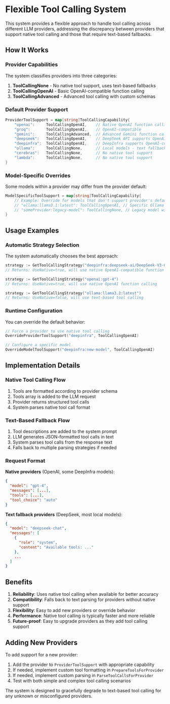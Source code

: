 # Flexible Tool Calling System

This system provides a flexible approach to handle tool calling across different LLM providers, addressing the discrepancy between providers that support native tool calling and those that require text-based fallbacks.

## How It Works

### Provider Capabilities

The system classifies providers into three categories:

1. **ToolCallingNone** - No native tool support, uses text-based fallbacks
2. **ToolCallingOpenAI** - Basic OpenAI-compatible function calling 
3. **ToolCallingAdvanced** - Advanced tool calling with custom schemas

### Default Provider Support

```go
ProviderToolSupport = map[string]ToolCallingCapability{
    "openai":     ToolCallingOpenAI,    // Native OpenAI function calling
    "groq":       ToolCallingOpenAI,    // OpenAI-compatible
    "gemini":     ToolCallingAdvanced,  // Advanced Gemini function calling
    "deepseek":   ToolCallingOpenAI,    // DeepSeek API supports OpenAI-compatible function calling
    "deepinfra":  ToolCallingOpenAI,    // DeepInfra supports OpenAI-compatible function calling
    "ollama":     ToolCallingNone,      // Local models - text fallback  
    "cerebras":   ToolCallingNone,      // No native tool support
    "lambda":     ToolCallingNone,      // No native tool support
}
```

### Model-Specific Overrides

Some models within a provider may differ from the provider default:

```go
ModelSpecificToolSupport = map[string]ToolCallingCapability{
    // Example: Override for models that don't support provider's default capability
    // "ollama:llama3.1:latest": ToolCallingOpenAI, // Specific Ollama model with tool support
    // "someProvider:legacy-model": ToolCallingNone, // Legacy model without tools
}
```

## Usage Examples

### Automatic Strategy Selection

The system automatically chooses the best approach:

```go
strategy := GetToolCallingStrategy("deepinfra:deepseek-ai/DeepSeek-V3-0324")
// Returns: UseNative=true, will use native OpenAI-compatible function calling

strategy := GetToolCallingStrategy("openai:gpt-4") 
// Returns: UseNative=true, will use native OpenAI function calling

strategy := GetToolCallingStrategy("ollama:llama3.2:latest")
// Returns: UseNative=false, will use text-based tool calling
```

### Runtime Configuration

You can override the default behavior:

```go
// Force a provider to use native tool calling
OverrideProviderToolSupport("deepinfra", ToolCallingOpenAI)

// Configure a specific model
OverrideModelToolSupport("deepinfra:new-model", ToolCallingOpenAI)
```

## Implementation Details

### Native Tool Calling Flow

1. Tools are formatted according to provider schema
2. Tools array is added to the LLM request 
3. Provider returns structured tool calls
4. System parses native tool call format

### Text-Based Fallback Flow

1. Tool descriptions are added to the system prompt
2. LLM generates JSON-formatted tool calls in text
3. System parses tool calls from the response text
4. Falls back to multiple parsing strategies if needed

### Request Format

**Native providers** (OpenAI, some DeepInfra models):
```json
{
  "model": "gpt-4",
  "messages": [...],
  "tools": [...],
  "tool_choice": "auto"
}
```

**Text fallback providers** (DeepSeek, most local models):
```json
{
  "model": "deepseek-chat", 
  "messages": [
    {
      "role": "system",
      "content": "Available tools: ..."
    },
    ...
  ]
}
```

## Benefits

1. **Reliability**: Uses native tool calling when available for better accuracy
2. **Compatibility**: Falls back to text parsing for providers without native support
3. **Flexibility**: Easy to add new providers or override behavior
4. **Performance**: Native tool calling is typically faster and more reliable
5. **Future-proof**: Easy to upgrade providers as they add tool calling support

## Adding New Providers

To add support for a new provider:

1. Add the provider to `ProviderToolSupport` with appropriate capability
2. If needed, implement custom tool formatting in `PrepareToolsForProvider`
3. If needed, implement custom parsing in `ParseToolCallsForProvider`
4. Test with both simple and complex tool calling scenarios

The system is designed to gracefully degrade to text-based tool calling for any unknown or misconfigured providers.